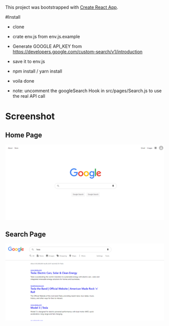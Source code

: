 This project was bootstrapped with [Create React App](https://github.com/facebookincubator/create-react-app).

#Install
- clone
- crate env.js from env.js.example
- Generate GOOGLE API_KEY from https://developers.google.com/custom-search/v1/introduction
- save it to env.js
- npm install / yarn install
- voila done

- note: uncomment the googleSearch Hook in src/pages/Search.js to use the real API call

# Screenshot

## Home Page
![Home Page](https://raw.githubusercontent.com/azharimm/google-search-clone/master/Home.PNG)

## Search Page
![Search Page](https://raw.githubusercontent.com/azharimm/google-search-clone/master/Search.PNG)